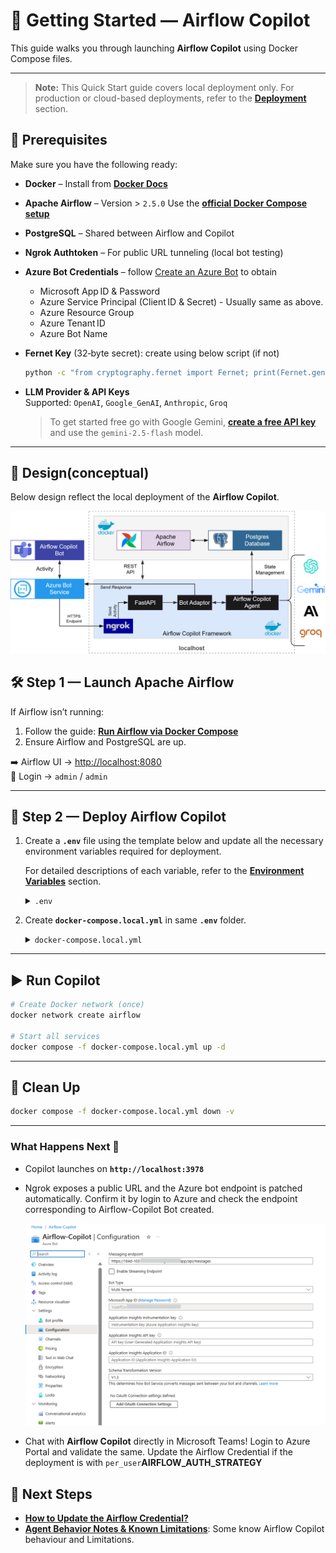 # 🚀 Getting Started — Airflow Copilot  

This guide walks you through launching  **Airflow Copilot** using Docker Compose files.

---

>**Note:** This Quick Start guide covers local deployment only. For production or cloud-based deployments, refer to the [**Deployment**](../../deployment/deployment/) section.


## 🧰 Prerequisites

Make sure you have the following ready:

- **Docker** – Install from [**Docker Docs**](https://docs.docker.com/engine/install/)
- **Apache Airflow** – Version > `2.5.0` 
  Use the [**official Docker Compose setup**](https://airflow.apache.org/docs/apache-airflow/2.11.0/howto/docker-compose/index.html)
- **PostgreSQL** – Shared between Airflow and Copilot
- **Ngrok Authtoken** – For public URL tunneling (local bot testing)
- **Azure Bot Credentials** – follow [Create an Azure Bot](/quickstart/azure_bot/) to obtain  
    - Microsoft App ID & Password  
    - Azure Service Principal (Client ID & Secret)  - Usually same as above.
    - Azure Resource Group  
    - Azure Tenant ID
    - Azure Bot Name
- **Fernet Key** (32‑byte secret): create using below script (if not)

  ```bash
  python -c "from cryptography.fernet import Fernet; print(Fernet.generate_key().decode())"
  ```

- **LLM Provider & API Keys**  
    Supported: `OpenAI`, `Google_GenAI`,  `Anthropic`, `Groq`

   > To get started free go with Google Gemini, [**create a free API key**](https://ai.google.dev/) and use the `gemini-2.5-flash` model.


---



## 🧪 Design(conceptual)
Below design reflect the local deployment of the **Airflow Copilot**.

![Local Deployment](../assets/quick-start-arch.svg)


## 🛠 Step 1 — Launch Apache Airflow

If Airflow isn’t running:

1. Follow the guide: [**Run Airflow via Docker Compose**](https://airflow.apache.org/docs/apache-airflow/2.11.0/howto/docker-compose/index.html)
2. Ensure Airflow and PostgreSQL are up.

➡️ Airflow UI → <http://localhost:8080>  
🔐 Login → `admin` / `admin`

---

## 🤖 Step 2 — Deploy Airflow Copilot

1. Create a **`.env`** file using the template below and update all the necessary environment variables required for deployment.  

    For detailed descriptions of each variable, refer to the [**Environment Variables**](../configuration/environment_variables.md) section.


    <details>
    <summary><code>.env</code></summary>
    ```env
    --8<-- "./.env.example"
    ```
    </details>

2. Create **`docker-compose.local.yml`** in same **`.env`** folder.  

    <details>
    <summary><code>docker-compose.local.yml</code></summary>
    ```yaml title="docker-compose.local.yml"
    --8<-- "./docker-compose.local.yml"
    ```
    </details>
---

## ▶️ Run Copilot

```bash
# Create Docker network (once)
docker network create airflow

# Start all services
docker compose -f docker-compose.local.yml up -d
```

---

## 🧽 Clean Up

```bash
docker compose -f docker-compose.local.yml down -v
```

---

### What Happens Next 🎉

- Copilot launches on **`http://localhost:3978`**  
- Ngrok exposes a public URL and the Azure bot endpoint is patched automatically. Confirm it by login to Azure and check the endpoint corresponding to Airflow-Copilot Bot created.

   ![Azure Bot Message Endpoint](../assets/Message-Endpoint-Bot.png)


- Chat with **Airflow Copilot** directly in Microsoft Teams! Login to Azure Portal and validate the same. Update the Airflow Credential if the deployment is with `per_user`**AIRFLOW_AUTH_STRATEGY**

## 🔗 Next Steps

- **[How to Update the Airflow Credential?](../../architecture/airflow_auth_type)** 
- **[Agent Behavior Notes & Known Limitations](../agent-behavior)**: Some know Airflow Copilot behaviour and Limitations.




